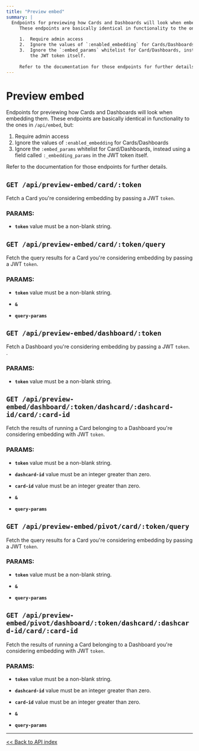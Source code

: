 ```yaml
---
title: "Preview embed"
summary: |
  Endpoints for previewing how Cards and Dashboards will look when embedding them.
     These endpoints are basically identical in functionality to the ones in `/api/embed`, but:
  
     1.  Require admin access
     2.  Ignore the values of `:enabled_embedding` for Cards/Dashboards
     3.  Ignore the `:embed_params` whitelist for Card/Dashboards, instead using a field called `:_embedding_params` in
         the JWT token itself.
  
     Refer to the documentation for those endpoints for further details.
---
```


# Preview embed

Endpoints for previewing how Cards and Dashboards will look when embedding them.
   These endpoints are basically identical in functionality to the ones in `/api/embed`, but:

   1.  Require admin access
   2.  Ignore the values of `:enabled_embedding` for Cards/Dashboards
   3.  Ignore the `:embed_params` whitelist for Card/Dashboards, instead using a field called `:_embedding_params` in
       the JWT token itself.

   Refer to the documentation for those endpoints for further details.

## `GET /api/preview-embed/card/:token`

Fetch a Card you're considering embedding by passing a JWT `token`.

### PARAMS:

-  **`token`** value must be a non-blank string.

## `GET /api/preview-embed/card/:token/query`

Fetch the query results for a Card you're considering embedding by passing a JWT `token`.

### PARAMS:

-  **`token`** value must be a non-blank string.

-  **`&`** 

-  **`query-params`**

## `GET /api/preview-embed/dashboard/:token`

Fetch a Dashboard you're considering embedding by passing a JWT `token`. .

### PARAMS:

-  **`token`** value must be a non-blank string.

## `GET /api/preview-embed/dashboard/:token/dashcard/:dashcard-id/card/:card-id`

Fetch the results of running a Card belonging to a Dashboard you're considering embedding with JWT `token`.

### PARAMS:

-  **`token`** value must be a non-blank string.

-  **`dashcard-id`** value must be an integer greater than zero.

-  **`card-id`** value must be an integer greater than zero.

-  **`&`** 

-  **`query-params`**

## `GET /api/preview-embed/pivot/card/:token/query`

Fetch the query results for a Card you're considering embedding by passing a JWT `token`.

### PARAMS:

-  **`token`** value must be a non-blank string.

-  **`&`** 

-  **`query-params`**

## `GET /api/preview-embed/pivot/dashboard/:token/dashcard/:dashcard-id/card/:card-id`

Fetch the results of running a Card belonging to a Dashboard you're considering embedding with JWT `token`.

### PARAMS:

-  **`token`** value must be a non-blank string.

-  **`dashcard-id`** value must be an integer greater than zero.

-  **`card-id`** value must be an integer greater than zero.

-  **`&`** 

-  **`query-params`**

---

[<< Back to API index](../api-documentation.md)